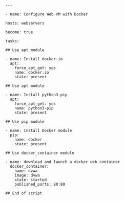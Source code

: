 `---`

`- name: Configure Web VM with Docker`

`hosts: webservers`

`become: true`

`tasks:`
  
`## Use apt module`

    - name: Install docker.io
      apt:
        force_apt_get: yes
        name: docker.io
        state: present

`## Use apt module`

    - name: Install python3-pip
      apt:
        force_apt_get: yes
        name: python3-pip
        state: present

`## Use pip module`

    - name: Install Docker module
      pip:
        name: docker
        state: present

`## Use docker_container module`

    - name: download and launch a docker web container
      docker_container:
        name: dvwa
        image: dvwa
        state: started
        published_ports: 80:80


  `## End of script`